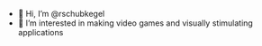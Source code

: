 - 👋 Hi, I’m @rschubkegel
- 👀 I’m interested in making video games and visually stimulating applications

<!---
rschubkegel/rschubkegel is a ✨ special ✨ repository because its `README.md` (this file) appears on your GitHub profile.
You can click the Preview link to take a look at your changes.
--->
